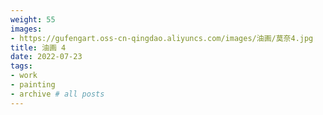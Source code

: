 ```yaml
---
weight: 55
images:
- https://gufengart.oss-cn-qingdao.aliyuncs.com/images/油画/莫奈4.jpg
title: 油画 4
date: 2022-07-23
tags:
- work
- painting
- archive # all posts
---
```

